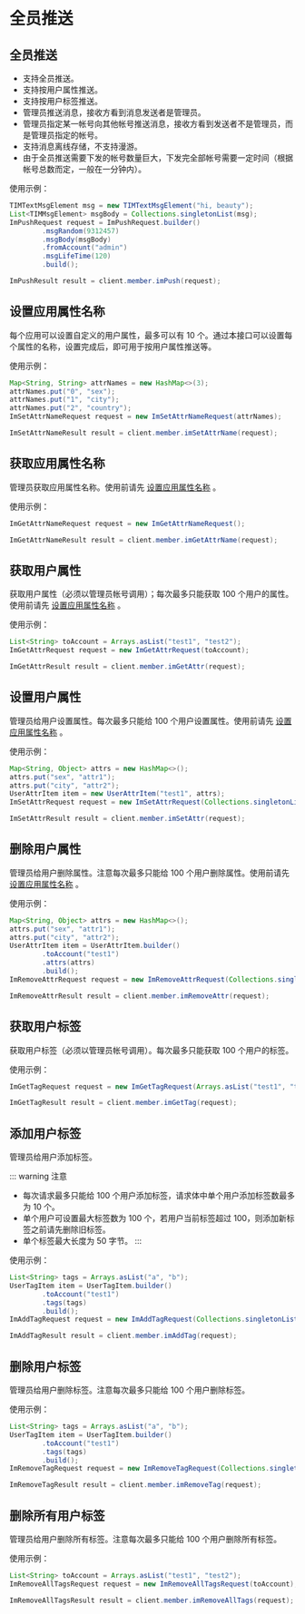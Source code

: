 # 全员推送

## 全员推送

- 支持全员推送。
- 支持按用户属性推送。
- 支持按用户标签推送。
- 管理员推送消息，接收方看到消息发送者是管理员。
- 管理员指定某一帐号向其他帐号推送消息，接收方看到发送者不是管理员，而是管理员指定的帐号。
- 支持消息离线存储，不支持漫游。
- 由于全员推送需要下发的帐号数量巨大，下发完全部帐号需要一定时间（根据帐号总数而定，一般在一分钟内）。

使用示例：

```java
TIMTextMsgElement msg = new TIMTextMsgElement("hi, beauty");
List<TIMMsgElement> msgBody = Collections.singletonList(msg);
ImPushRequest request = ImPushRequest.builder()
        .msgRandom(9312457)
        .msgBody(msgBody)
        .fromAccount("admin")
        .msgLifeTime(120)
        .build();

ImPushResult result = client.member.imPush(request);
```

## 设置应用属性名称

每个应用可以设置自定义的用户属性，最多可以有 10 个。通过本接口可以设置每个属性的名称，设置完成后，即可用于按用户属性推送等。

使用示例：

```java
Map<String, String> attrNames = new HashMap<>(3);
attrNames.put("0", "sex");
attrNames.put("1", "city");
attrNames.put("2", "country");
ImSetAttrNameRequest request = new ImSetAttrNameRequest(attrNames);

ImSetAttrNameResult result = client.member.imSetAttrName(request);
```

## 获取应用属性名称

管理员获取应用属性名称。使用前请先 [设置应用属性名称](#设置应用属性名称) 。

使用示例：

```java
ImGetAttrNameRequest request = new ImGetAttrNameRequest();

ImGetAttrNameResult result = client.member.imGetAttrName(request);
```

## 获取用户属性

获取用户属性（必须以管理员帐号调用）；每次最多只能获取 100 个用户的属性。使用前请先 [设置应用属性名称](#设置应用属性名称) 。

使用示例：

```java
List<String> toAccount = Arrays.asList("test1", "test2");
ImGetAttrRequest request = new ImGetAttrRequest(toAccount);

ImGetAttrResult result = client.member.imGetAttr(request);
```

## 设置用户属性

管理员给用户设置属性。每次最多只能给 100 个用户设置属性。使用前请先 [设置应用属性名称](#设置应用属性名称) 。

使用示例：

```java
Map<String, Object> attrs = new HashMap<>();
attrs.put("sex", "attr1");
attrs.put("city", "attr2");
UserAttrItem item = new UserAttrItem("test1", attrs);
ImSetAttrRequest request = new ImSetAttrRequest(Collections.singletonList(item));

ImSetAttrResult result = client.member.imSetAttr(request);
```

## 删除用户属性

管理员给用户删除属性。注意每次最多只能给 100 个用户删除属性。使用前请先 [设置应用属性名称](#设置应用属性名称) 。

使用示例：

```java
Map<String, Object> attrs = new HashMap<>();
attrs.put("sex", "attr1");
attrs.put("city", "attr2");
UserAttrItem item = UserAttrItem.builder()
        .toAccount("test1")
        .attrs(attrs)
        .build();
ImRemoveAttrRequest request = new ImRemoveAttrRequest(Collections.singletonList(item));

ImRemoveAttrResult result = client.member.imRemoveAttr(request);
```

## 获取用户标签

获取用户标签（必须以管理员帐号调用）。每次最多只能获取 100 个用户的标签。

使用示例：

```java
ImGetTagRequest request = new ImGetTagRequest(Arrays.asList("test1", "test2"));

ImGetTagResult result = client.member.imGetTag(request);
```

## 添加用户标签

管理员给用户添加标签。

::: warning 注意

- 每次请求最多只能给 100 个用户添加标签，请求体中单个用户添加标签数最多为 10 个。
- 单个用户可设置最大标签数为 100 个，若用户当前标签超过 100，则添加新标签之前请先删除旧标签。
- 单个标签最大长度为 50 字节。
  :::

使用示例：

```java
List<String> tags = Arrays.asList("a", "b");
UserTagItem item = UserTagItem.builder()
        .toAccount("test1")
        .tags(tags)
        .build();
ImAddTagRequest request = new ImAddTagRequest(Collections.singletonList(item));

ImAddTagResult result = client.member.imAddTag(request);
```

## 删除用户标签

管理员给用户删除标签。注意每次最多只能给 100 个用户删除标签。

使用示例：

```java
List<String> tags = Arrays.asList("a", "b");
UserTagItem item = UserTagItem.builder()
        .toAccount("test1")
        .tags(tags)
        .build();
ImRemoveTagRequest request = new ImRemoveTagRequest(Collections.singletonList(item));

ImRemoveTagResult result = client.member.imRemoveTag(request);
```

## 删除所有用户标签

管理员给用户删除所有标签。注意每次最多只能给 100 个用户删除所有标签。

使用示例：

```java
List<String> toAccount = Arrays.asList("test1", "test2");
ImRemoveAllTagsRequest request = new ImRemoveAllTagsRequest(toAccount);

ImRemoveAllTagsResult result = client.member.imRemoveAllTags(request);
```
